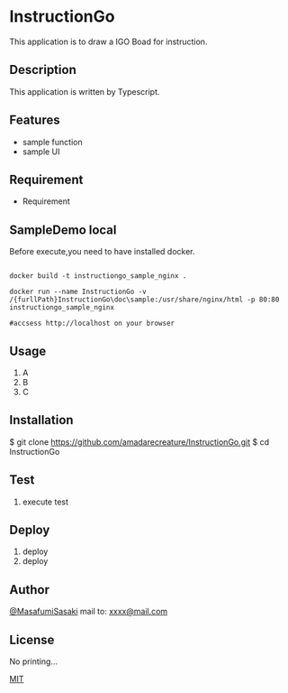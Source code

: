 # InstructionGo

This application is to draw a IGO Boad for instruction.

## Description

This application is written by Typescript.

## Features

- sample function
- sample UI

## Requirement

- Requirement

## SampleDemo local

Before execute,you need to have installed docker.
```

docker build -t instructiongo_sample_nginx .

docker run --name InstructionGo -v /{furllPath}InstructionGo\doc\sample:/usr/share/nginx/html -p 80:80 instructiongo_sample_nginx

#accsess http://localhost on your browser

```

## Usage

1. A
2. B
3. C

## Installation

$ git clone <https://github.com/amadarecreature/InstructionGo.git>
$ cd InstructionGo


## Test

1. execute test

## Deploy

1. deploy
2. deploy

## Author

[@MasafumiSasaki](https://twitter.com/)
mail to: xxxx@mail.com

## License

No printing...

[MIT](http://sample.com)</blockquote>
